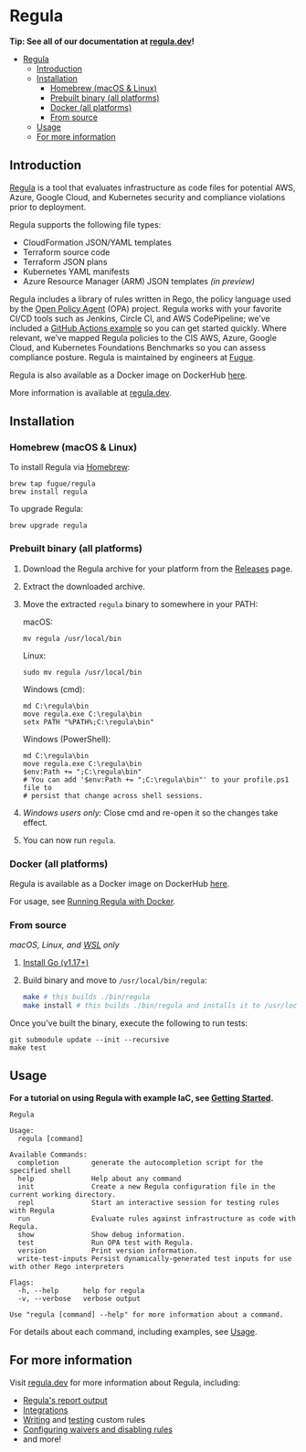 # Regula

**Tip: See all of our documentation at [regula.dev](https://regula.dev)!**

- [Regula](#regula)
  - [Introduction](#introduction)
  - [Installation](#installation)
    - [Homebrew (macOS & Linux)](#homebrew-macos--linux)
    - [Prebuilt binary (all platforms)](#prebuilt-binary-all-platforms)
    - [Docker (all platforms)](#docker-all-platforms)
    - [From source](#from-source)
  - [Usage](#usage)
  - [For more information](#for-more-information)

## Introduction

[Regula](https://regula.dev) is a tool that evaluates infrastructure as code files for potential AWS, Azure, Google Cloud, and Kubernetes security and compliance violations prior to deployment.

Regula supports the following file types:

- CloudFormation JSON/YAML templates
- Terraform source code
- Terraform JSON plans
- Kubernetes YAML manifests
- Azure Resource Manager (ARM) JSON templates _(in preview)_

Regula includes a library of rules written in Rego, the policy language used by the [Open Policy Agent](https://www.openpolicyagent.org/) (OPA) project. Regula works with your favorite CI/CD tools such as Jenkins, Circle CI, and AWS CodePipeline; we’ve included a [GitHub Actions example](https://github.com/fugue/regula-action) so you can get started quickly. Where relevant, we’ve mapped Regula policies to the CIS AWS, Azure, Google Cloud, and Kubernetes Foundations Benchmarks so you can assess compliance posture. Regula is maintained by engineers at [Fugue](https://fugue.co).

Regula is also available as a Docker image on DockerHub [here](https://hub.docker.com/r/fugue/regula).

More information is available at [regula.dev](https://regula.dev).

## Installation

### Homebrew (macOS & Linux)

To install Regula via [Homebrew](https://brew.sh/):

```
brew tap fugue/regula
brew install regula
```

To upgrade Regula:

```
brew upgrade regula
```

### Prebuilt binary (all platforms)

1. Download the Regula archive for your platform from the [Releases](https://github.com/fugue/regula/releases) page.
2. Extract the downloaded archive.
3. Move the extracted `regula` binary to somewhere in your PATH:

    macOS:

    ```
    mv regula /usr/local/bin
    ```

    Linux:

    ```
    sudo mv regula /usr/local/bin
    ```

    Windows (cmd):

    ```
    md C:\regula\bin
    move regula.exe C:\regula\bin
    setx PATH "%PATH%;C:\regula\bin"
    ```

    Windows (PowerShell):

    ```
    md C:\regula\bin
    move regula.exe C:\regula\bin
    $env:Path += ";C:\regula\bin"
    # You can add '$env:Path += ";C:\regula\bin"' to your profile.ps1 file to
    # persist that change across shell sessions.
    ```

4. _Windows users only:_ Close cmd and re-open it so the changes take effect.
5. You can now run `regula`.

### Docker (all platforms)

Regula is available as a Docker image on DockerHub [here](https://hub.docker.com/r/fugue/regula).

For usage, see [Running Regula with Docker](https://regula.dev/usage.html#running-regula-with-docker).

### From source

_macOS, Linux, and [WSL](https://docs.microsoft.com/en-us/windows/wsl/install) only_

1. [Install Go (v1.17+)](https://go.dev/doc/install)

2. Build binary and move to `/usr/local/bin/regula`:

    ```bash
    make # this builds ./bin/regula
    make install # this builds ./bin/regula and installs it to /usr/local/bin/regula
    ```

Once you've built the binary, execute the following to run tests:

```
git submodule update --init --recursive
make test
```

## Usage

**For a tutorial on using Regula with example IaC, see [Getting Started](https://regula.dev/getting-started.html#tutorial-run-regula-locally-on-terraform-iac).**

```
Regula

Usage:
  regula [command]

Available Commands:
  completion        generate the autocompletion script for the specified shell
  help              Help about any command
  init              Create a new Regula configuration file in the current working directory.
  repl              Start an interactive session for testing rules with Regula
  run               Evaluate rules against infrastructure as code with Regula.
  show              Show debug information.
  test              Run OPA test with Regula.
  version           Print version information.
  write-test-inputs Persist dynamically-generated test inputs for use with other Rego interpreters

Flags:
  -h, --help      help for regula
  -v, --verbose   verbose output

Use "regula [command] --help" for more information about a command.
```

For details about each command, including examples, see [Usage](https://regula.dev/usage.html).

## For more information

Visit [regula.dev](https://regula.dev) for more information about Regula, including:

- [Regula's report output](https://regula.dev/report.html)
- [Integrations](https://regula.dev/integrations/conftest.html)
- [Writing](https://regula.dev/development/writing-rules.html) and [testing](https://regula.dev/development/testing-rules.html) custom rules
- [Configuring waivers and disabling rules](https://regula.dev/configuration.html)
- and more!


[opa]: https://www.openpolicyagent.org/
[fregot]: https://github.com/fugue/fregot
[CloudFormation]: https://docs.aws.amazon.com/cloudformation/
[Terraform]: https://www.terraform.io/
[Rego]: https://www.openpolicyagent.org/docs/latest/policy-language/
[Fugue Custom Rules]: https://docs.fugue.co/rules.html
[Conftest]: https://github.com/open-policy-agent/conftest
